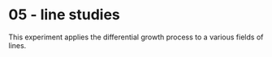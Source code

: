# 05 - line studies

This experiment applies the differential growth process to a various fields of lines.
